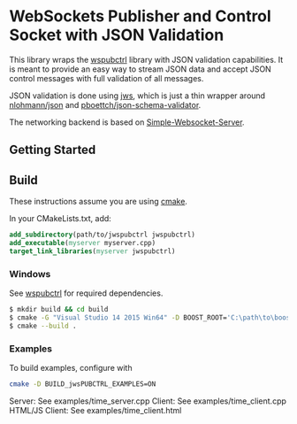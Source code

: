 # WebSockets Publisher and Control Socket with JSON Validation

This library wraps the [wspubctrl](https://github.com/jmuncaster/wspubctrl) library with JSON validation
capabilities. It is meant to provide an easy way to stream JSON data and accept JSON control messages
with full validation of all messages.

JSON validation is done using [jws](https://github.com/jmuncaster/jws), which is just a thin wrapper
around [nlohmann/json](https://github.com/nlohmann/json) and [pboettch/json-schema-validator](https://github.com/pboettch/json-schema-validator).

The networking backend is based on [Simple-Websocket-Server](https://github.com/eidheim/Simple-WebSocket-Server).


## Getting Started

## Build

These instructions assume you are using [cmake](cmake.org).

In your CMakeLists.txt, add:
```CMake
add_subdirectory(path/to/jwspubctrl jwspubctrl)
add_executable(myserver myserver.cpp)
target_link_libraries(myserver jwspubctrl)
```

### Windows

See [wspubctrl](https://github.com/jmuncaster/wspubctrl) for required dependencies.

```bash
$ mkdir build && cd build
$ cmake -G "Visual Studio 14 2015 Win64" -D BOOST_ROOT='C:\path\to\boost' -D BUILD_EXAMPLES=ON -D BUILD_TESTS=ON ..
$ cmake --build .
```


### Examples

To build examples, configure with
```bash
cmake -D BUILD_jwsPUBCTRL_EXAMPLES=ON
```

Server: See examples/time_server.cpp
Client: See examples/time_client.cpp
HTML/JS Client: See examples/time_client.html
